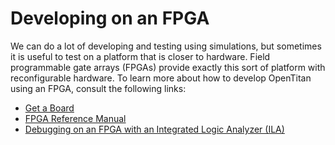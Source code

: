 # Developing on an FPGA

We can do a lot of developing and testing using simulations, but sometimes it is useful to test on a platform that is closer to hardware.
Field programmable gate arrays (FPGAs) provide exactly this sort of platform with reconfigurable hardware.
To learn more about how to develop OpenTitan using an FPGA, consult the following links:
- [Get a Board](./get_a_board.md)
- [FPGA Reference Manual](./ref_manual_fpga.md)
- [Debugging on an FPGA with an Integrated Logic Analyzer (ILA)](./debugging_with_ila.md)

